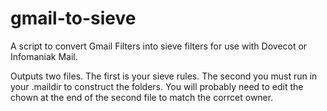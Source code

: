 # gmail-to-sieve

A script to convert Gmail Filters into sieve filters for use with Dovecot or Infomaniak Mail.

Outputs two files. The first is your sieve rules. The second you must run in your .maildir to construct the folders. You will probably need to edit the chown at the end of the second file to match the corrcet owner.
